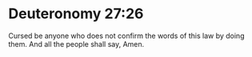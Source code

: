 # Deuteronomy 27:26

Cursed be anyone who does not confirm the words of this law by doing them. And all the people shall say, Amen.
